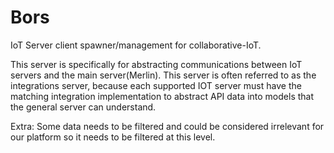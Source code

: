 # Bors
IoT Server client spawner/management for collaborative-IoT.

This server is specifically for abstracting communications between IoT servers and the main server(Merlin). This server is often referred to as the integrations
server, because each supported IOT server must have the matching integration implementation to abstract API data into models that the general server
can understand. 

Extra: Some data needs to be filtered and could be considered irrelevant for our platform so it needs to be filtered at this level.

